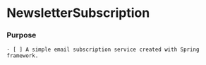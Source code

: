 # NewsletterSubscription
### Purpose
    - [ ] A simple email subscription service created with Spring framework.
